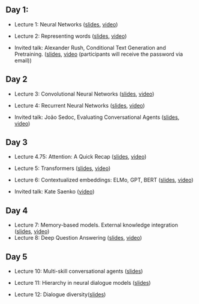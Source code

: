 ## Day 1:
  * Lecture 1: Neural Networks ([slides](https://docs.google.com/presentation/d/1NlNsgNPN2MiVWW8HOIk2CWi_IkXPnHHTV8MGmQEmMss/edit?usp=sharing), [video](https://echo360.org/media/98fb71cf-b104-444c-a114-43870e6a90c2/public))
  
  * Lecture 2: Representing words ([slides](https://docs.google.com/presentation/d/12MFFqeaMw8uaME_eqVjx9Ua29V8HoG1GhOSpJ_Y0nP4/edit?usp=sharing), [video](https://echo360.org/media/3cd73a3c-6c74-4a36-897d-e37e80f472b2/public))

  * Invited talk: Alexander Rush, Conditional Text Generation and Pretraining. ([slides](Alexander%20Rush.%20Conditional%20Text%20Generation%20and%20Pretraining.pdf), [video](https://uml.mediasite.com/Mediasite/Play/9b77f879b01a4679a5122f109957506d1d) (participants will receive the password via email))

## Day 2
  * Lecture 3: Convolutional Neural Networks ([slides](https://docs.google.com/presentation/d/1G60Wv4eEpcouO2848A-8KxDAz4C7-mS1BpsEg2msKsk/edit?usp=sharing), [video](https://echo360.org/media/237e4c2e-e402-4ba3-9e4f-c13b511da39e/public))

  * Lecture 4: Recurrent Neural Networks ([slides](https://docs.google.com/presentation/d/1FRWbtzmaSj-adKm_QLRYZntI6BJYrgcnTYxhP-O2hJY/edit?usp=sharing), [video](https://echo360.org/media/951e7be3-a5d2-464c-ae25-f2456ce55442/public))

  * Invited talk: João Sedoc, Evaluating Conversational Agents ([slides](Joao%20Sedoc.%20Evaluating%20Conversational%20Agents.pdf), [video](https://echo360.org/media/2cdc409e-3075-4d6e-8fa0-bd287363b587/public))

## Day 3

  * Lecture 4.75: Attention: A Quick Recap ([slides](https://docs.google.com/presentation/d/1_PLMA-c_hSs_0tS10yVU1kX4N6gLMXmy6vZCE8chWEk/edit?usp=sharing), [video](https://echo360.org/media/6212dbbc-21c8-418e-b0ae-85ea95dc41e2/public))

  * Lecture 5: Transformers ([slides](https://docs.google.com/presentation/d/1cg18KSHtgtkewC5srMuRTGuFL8k3rmaweuwlINSLXbs/edit?usp=sharing), [video](https://echo360.org/media/9aa918f6-99b0-4f31-b264-19c6111c8759/public))

  * Lecture 6: Contextualized embeddings: ELMo, GPT, BERT ([slides](https://docs.google.com/presentation/d/14dsuG-btGgvQ6IUF2ZNRjRZ9qma1oQCUrVuFcn5vVAw/edit?usp=sharing), [video](https://echo360.org/media/c986c7eb-f8da-4720-8e63-d4913c2fdb12/public))

  * Invited talk: Kate Saenko ([video](https://echo360.org/media/436cb96f-5585-4c20-82ff-89cd8d093490/public))

## Day 4

  * Lecture 7: Memory-based models. External knowledge integration ([slides](https://docs.google.com/presentation/d/10ENMJINp50US2VLTRbv_gIv3N3vogNbwFmKQBq_C9B4/edit?usp=sharing), [video](https://echo360.org/media/3a8e9c57-11bd-4441-9301-c577cd0676d9/public))
  * Lecture 8: Deep Question Answering ([slides](https://docs.google.com/presentation/d/1Gy-SWO18fJo3mFEta6lq9ovEjEhcH05ZN876qwF1W48/edit?usp=sharing), [video](https://echo360.org/media/c33d748f-66b4-465b-abe4-0aeda24d5049/public))

## Day 5

  * Lecture 10: Multi-skill conversational agents ([slides](https://docs.google.com/presentation/d/1vp_-V_Qe9HmA0j_yHw11X0Fg0vC0BVvSCiUcEqETk8Y/edit?usp=sharing))

  * Lecture 11: Hierarchy in neural dialogue models ([slides](https://docs.google.com/presentation/d/1qQT3ihVJtHyczyJnKZSVxHl8CK-lq2TKF6wuqPR-NDM/edit?usp=sharing))

  * Lecture 12: Dialogue diversity([slides](https://docs.google.com/presentation/d/1qQT3ihVJtHyczyJnKZSVxHl8CK-lq2TKF6wuqPR-NDM/edit?usp=sharing))


